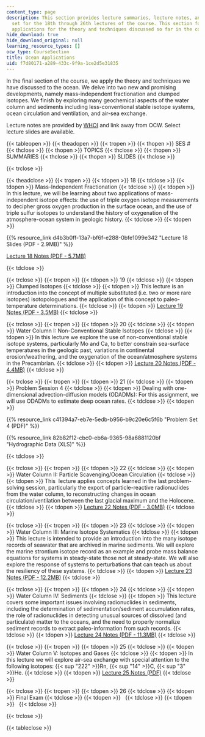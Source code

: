 ```yaml
---
content_type: page
description: This section provides lecture summaries, lecture notes, and a problem
  set for the 18th through 26th lectures of the course. This section focuses on ocean
  applications for the theory and techniques discussed so far in the course.
hide_download: true
hide_download_original: null
learning_resource_types: []
ocw_type: CourseSection
title: Ocean Applications
uid: f7d80171-a289-433c-9f9a-1ce2d5e31835
---
```


In the final section of the course, we apply the theory and techniques we have discussed to the ocean. We delve into two new and promising developments, namely mass-independent fractionation and clumped isotopes. We finish by exploring many geochemical aspects of the water column and sediments including less-conventional stable isotope systems, ocean circulation and ventilation, and air-sea exchange.

Lecture notes are provided by [WHOI](http://www.whoi.edu/) and link away from OCW. Select lecture slides are available.

{{< tableopen >}}
{{< theadopen >}}
{{< tropen >}}
{{< thopen >}}
SES #
{{< thclose >}}
{{< thopen >}}
TOPICS
{{< thclose >}}
{{< thopen >}}
SUMMARIES
{{< thclose >}}
{{< thopen >}}
SLIDES
{{< thclose >}}

{{< trclose >}}

{{< theadclose >}}
{{< tropen >}}
{{< tdopen >}}
18
{{< tdclose >}}
{{< tdopen >}}
Mass-Independent Fractionation
{{< tdclose >}}
{{< tdopen >}}
In this lecture, we will be learning about two applications of mass-independent isotope effects: the use of triple oxygen isotope measurements to decipher gross oxygen production in the surface ocean, and the use of triple sulfur isotopes to understand the history of oxygenation of the atmosphere-ocean system in geologic history.
{{< tdclose >}}
{{< tdopen >}}


{{% resource_link d4b3b0ff-13a7-bf6f-e288-0bfe1099e342 "Lecture 18 Slides (PDF - 2.9MB)" %}}

[Lecture 18 Notes (PDF - 5.7MB)](http://www.whoi.edu/fileserver.do?id=138804&pt=2&p=146989)


{{< tdclose >}}

{{< trclose >}}
{{< tropen >}}
{{< tdopen >}}
19
{{< tdclose >}}
{{< tdopen >}}
Clumped Isotopes
{{< tdclose >}}
{{< tdopen >}}
This lecture is an introduction into the concept of multiple substituted (i.e. two or more rare isotopes) isotopologues and the application of this concept to paleo-temperature determinations.
{{< tdclose >}}
{{< tdopen >}}
[Lecture 19 Notes (PDF - 3.5MB)](http://www.whoi.edu/fileserver.do?id=139864&pt=2&p=146989)
{{< tdclose >}}

{{< trclose >}}
{{< tropen >}}
{{< tdopen >}}
20
{{< tdclose >}}
{{< tdopen >}}
Water Column I: Non-Conventional Stable Isotopes
{{< tdclose >}}
{{< tdopen >}}
In this lecture we explore the use of non-conventional stable isotope systems, particularly Mo and Ca, to better constrain sea-surface temperatures in the geologic past, variations in continental erosion/weathering, and the oxygenation of the ocean/atmosphere systems in the Precambrian.
{{< tdclose >}}
{{< tdopen >}}
[Lecture 20 Notes (PDF - 4.4MB)](http://www.whoi.edu/fileserver.do?id=140344&pt=2&p=146989)
{{< tdclose >}}

{{< trclose >}}
{{< tropen >}}
{{< tdopen >}}
21
{{< tdclose >}}
{{< tdopen >}}
Problem Session 4
{{< tdclose >}}
{{< tdopen >}}
Dealing with one-dimensional advection-diffusion models (ODADMs): For this assignment, we will use ODADMs to estimate deep ocean rates.
{{< tdclose >}}
{{< tdopen >}}


{{% resource_link c41394a7-eb7e-5edb-b956-b9c20e6c5f6b "Problem Set 4 (PDF)" %}}

{{% resource_link 82b82f12-cbc0-eb6a-9365-98a6881120bf "Hydrographic Data (XLS)" %}}


{{< tdclose >}}

{{< trclose >}}
{{< tropen >}}
{{< tdopen >}}
22
{{< tdclose >}}
{{< tdopen >}}
Water Column II: Particle Scavenging/Ocean Circulation
{{< tdclose >}}
{{< tdopen >}}
This  lecture applies concepts learned in the last problem-solving session, particularly the export of particle-reactive radionuclides from the water column, to reconstructing changes in ocean circulation/ventilation between the last glacial maximum and the Holocene.
{{< tdclose >}}
{{< tdopen >}}
[Lecture 22 Notes (PDF - 3.0MB)](http://www.whoi.edu/fileserver.do?id=141205&pt=2&p=146989)
{{< tdclose >}}

{{< trclose >}}
{{< tropen >}}
{{< tdopen >}}
23
{{< tdclose >}}
{{< tdopen >}}
Water Column III: Marine Isotope Systematics
{{< tdclose >}}
{{< tdopen >}}
This lecture is intended to provide an introduction into the many isotope records of seawater that are archived in marine sediments. We will explore the marine strontium isotope record as an example and probe mass balance equations for systems in steady-state those not at steady-state. We will also explore the response of systems to perturbations that can teach us about the resiliency of these systems.
{{< tdclose >}}
{{< tdopen >}}
[Lecture 23 Notes (PDF - 12.2MB)](http://www.whoi.edu/fileserver.do?id=141444&pt=2&p=146989)
{{< tdclose >}}

{{< trclose >}}
{{< tropen >}}
{{< tdopen >}}
24
{{< tdclose >}}
{{< tdopen >}}
Water Column IV: Sediments
{{< tdclose >}}
{{< tdopen >}}
This lecture covers some important issues involving radionuclides in sediments, including the determination of sedimentation/sediment accumulation rates, the role of radionuclides in detecting unusual sources of dissolved (and particulate) matter to the oceans, and the need to properly normalize sediment records to extract paleo-information from such records.
{{< tdclose >}}
{{< tdopen >}}
[Lecture 24 Notes (PDF - 11.3MB)](http://www.whoi.edu/fileserver.do?id=142144&pt=2&p=146989)
{{< tdclose >}}

{{< trclose >}}
{{< tropen >}}
{{< tdopen >}}
25
{{< tdclose >}}
{{< tdopen >}}
Water Column V: Isotopes and Gases
{{< tdclose >}}
{{< tdopen >}}
In this lecture we will explore air-sea exchange with special attention to the following isotopes: {{< sup "222" >}}Rn, {{< sup "14" >}}C, {{< sup "3" >}}He.
{{< tdclose >}}
{{< tdopen >}}
[Lecture 25 Notes (PDF)](http://www.whoi.edu/fileserver.do?id=142324&pt=2&p=146989)
{{< tdclose >}}

{{< trclose >}}
{{< tropen >}}
{{< tdopen >}}
26
{{< tdclose >}}
{{< tdopen >}}
Final Exam
{{< tdclose >}}
{{< tdopen >}}
 
{{< tdclose >}}
{{< tdopen >}}
 
{{< tdclose >}}

{{< trclose >}}

{{< tableclose >}}